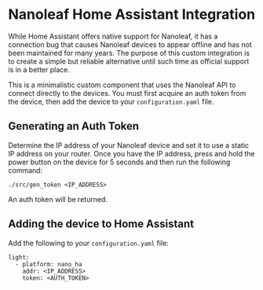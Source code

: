 Nanoleaf Home Assistant Integration
===================================
While Home Assistant offers native support for Nanoleaf, it has a connection bug that causes Nanoleaf devices to
appear offline and has not been maintained for many years. The purpose of this custom integration is to create a simple
but reliable alternative until such time as official support is in a better place.

This is a minimalistic custom component that uses the Nanoleaf API to connect directly to the devices. You must first
acquire an auth token from the device, then add the device to your `configuration.yaml` file.

Generating an Auth Token
------------------------
Determine the IP address of your Nanoleaf device and set it to use a static IP address on your router. Once you have 
the IP address, press and hold the power button on the device for 5 seconds and then run the following command:

    ./src/gen_token <IP_ADDRESS>

An auth token will be returned.

Adding the device to Home Assistant
-----------------------------------
Add the following to your `configuration.yaml` file:

    light:
      - platform: nano_ha
        addr: <IP_ADDRESS>
        token: <AUTH_TOKEN>